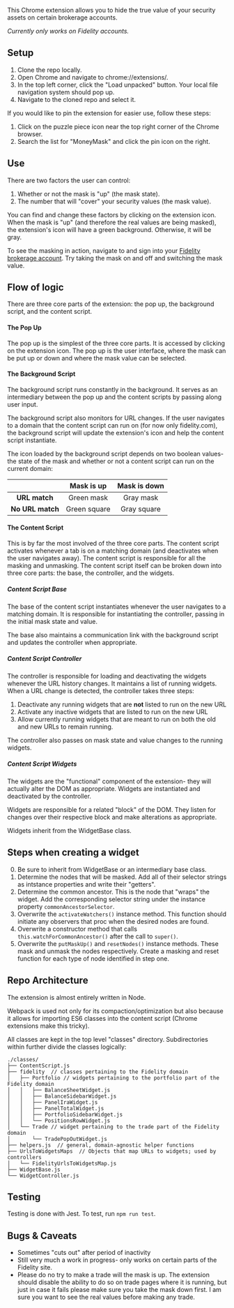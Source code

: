 This Chrome extension allows you to hide the true value of your security assets on certain brokerage accounts.

*Currently only works on Fidelity accounts.*

## Setup
1. Clone the repo locally.
2. Open Chrome and navigate to chrome://extensions/.
3. In the top left corner, click the "Load unpacked" button. Your local file navigation system should pop up.
4. Navigate to the cloned repo and select it.

If you would like to pin the extension for easier use, follow these steps:
1. Click on the puzzle piece icon near the top right corner of the Chrome browser.
2. Search the list for "MoneyMask" and click the pin icon on the right.

## Use
There are two factors the user can control:
1. Whether or not the mask is "up" (the mask state).
2. The number that will "cover" your security values (the mask value).

You can find and change these factors by clicking on the extension icon. When the mask is "up" (and therefore the real values are being masked), the extension's icon will have a green background. Otherwise, it will be gray.

To see the masking in action, navigate to and sign into your [Fidelity brokerage account](https://digital.fidelity.com/ftgw/digital/portfolio/summary). Try taking the mask on and off and switching the mask value.

## Flow of logic
There are three core parts of the extension: the pop up, the background script, and the content script.

#### The Pop Up
The pop up is the simplest of the three core parts. It is accessed by clicking on the extension icon. The pop up is the user interface, where the mask can be put up or down and where the mask value can be selected. 

#### The Background Script
The background script runs constantly in the background. It serves as an intermediary between the pop up and the content scripts by passing along user input. 

The background script also monitors for URL changes. If the user navigates to a domain that the content script can run on (for now only fidelity.com), the background script will update the extension's icon and help the content script instantiate. 

The icon loaded by the background script depends on two boolean values- the state of the mask and whether or not a content script can run on the current domain:

| | **Mask is up** | **Mask is down** |
|:-----:|:-----:|:-----:|
| **URL match** | Green mask | Gray mask |
| **No URL match** | Green square | Gray square |

#### The Content Script
This is by far the most involved of the three core parts. The content script activates whenever a tab is on a matching domain (and deactivates when the user navigates away). The content script is responsible for all the masking and unmasking. The content script itself can be broken down into three core parts: the base, the controller, and the widgets.

##### Content Script Base
The base of the content script instantiates whenever the user navigates to a matching domain. It is responsible for instantiating the controller, passing in the initial mask state and value.

The base also maintains a communication link with the background script and updates the controller when appropriate.

##### Content Script Controller

The controller is responsible for loading and deactivating the widgets whenever the URL history changes. It maintains a list of running widgets. When a URL change is detected, the controller takes three steps:
1. Deactivate any running widgets that are **not** listed to run on the new URL
2. Activate any inactive widgets that are listed to run on the new URL
3. Allow currently running widgets that are meant to run on both the old and new URLs to remain running.

The controller also passes on mask state and value changes to the running widgets.

##### Content Script Widgets

The widgets are the "functional" component of the extension- they will actually alter the DOM as appropriate. Widgets are instantiated and deactivated by the controller.

Widgets are responsible for a related "block" of the DOM. They listen for changes over their respective block and make alterations as appropriate. 

Widgets inherit from the WidgetBase class.

## Steps when creating a widget
0. Be sure to inherit from WidgetBase or an intermediary base class.
1. Determine the nodes that will be masked. Add all of their selector strings as intstance properties and write their "getters".
2. Determine the common ancestor. This is the node that "wraps" the widget. Add the corresponding selector string under the instance property `commonAncestorSelector`.
3. Overwrite the `activateWatchers()` instance method. This function should initiate any observers that proc when the desired nodes are found.
4. Overwrite a constructor method that calls `this.watchForCommonAncestor()` after the call to `super()`.
5. Overwrite the `putMaskUp()` and `resetNodes()` instance methods. These mask and unmask the nodes respectively. Create a masking and reset function for each type of node identified in step one.

## Repo Architecture
The extension is almost entirely written in Node. 

Webpack is used not only for its compaction/optimization but also because it allows for importing ES6 classes into the content script (Chrome extensions make this tricky).

All classes are kept in the top level "classes" directory. Subdirectories within further divide the classes logically:
```
./classes/
├── ContentScript.js  
├── fidelity  // classes pertaining to the Fidelity domain
│   ├── Portfolio // widgets pertaining to the portfolio part of the Fidelity domain 
│   │   ├── BalanceSheetWidget.js
│   │   ├── BalanceSidebarWidget.js
│   │   ├── PanelIraWidget.js
│   │   ├── PanelTotalWidget.js
│   │   ├── PortfolioSidebarWidget.js
│   │   └── PositionsRowWidget.js
│   └── Trade // widget pertaining to the trade part of the Fidelity domain
│       └── TradePopOutWidget.js
├── helpers.js  // general, domain-agnostic helper functions
├── UrlsToWidgetsMaps  // Objects that map URLs to widgets; used by controllers
│   └── FidelityUrlsToWidgetsMap.js
├── WidgetBase.js
└── WidgetController.js
```

## Testing
Testing is done with Jest. To test, run `npm run test`.

## Bugs & Caveats
* Sometimes "cuts out" after period of inactivity
* Still very much a work in progress- only works on certain parts of the Fidelity site.
* Please do no try to make a trade will the mask is up. The extension should disable the ability to do so on trade pages where it is running, but just in case it fails please make sure you take the mask down first. I am sure you want to see the real values before making any trade.